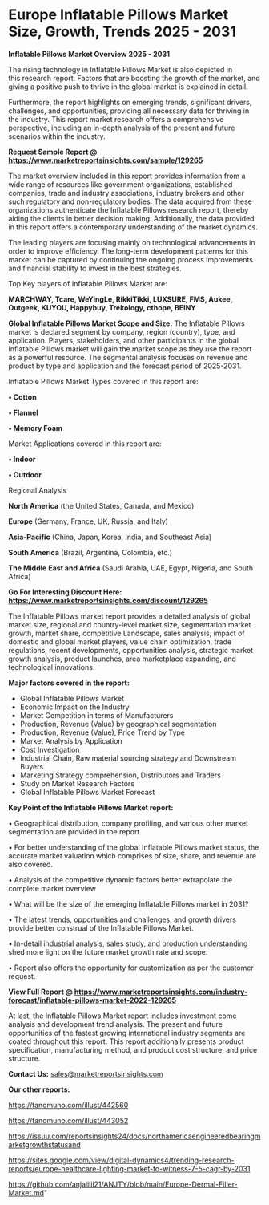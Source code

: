  # Europe Inflatable Pillows Market Size, Growth, Trends 2025 - 2031

<Strong> Inflatable Pillows Market Overview 2025 - 2031</strong>

The rising technology in Inflatable Pillows Market is also depicted in this research report. Factors that are boosting the growth of the market, and giving a positive push to thrive in the global market is explained in detail.

Furthermore, the report highlights on emerging trends, significant drivers, challenges, and opportunities, providing all necessary data for thriving in the industry. This report market research offers a comprehensive perspective, including an in-depth analysis of the present and future scenarios within the industry.

<strong>Request Sample Report @ <a href=https://www.marketreportsinsights.com/sample/129265>https://www.marketreportsinsights.com/sample/129265</a></strong>

The market overview included in this report provides information from a wide range of resources like government organizations, established companies, trade and industry associations, industry brokers and other such regulatory and non-regulatory bodies. The data acquired from these organizations authenticate the Inflatable Pillows research report, thereby aiding the clients in better decision making. Additionally, the data provided in this report offers a contemporary understanding of the market dynamics.

The leading players are focusing mainly on technological advancements in order to improve efficiency. The long-term development patterns for this market can be captured by continuing the ongoing process improvements and financial stability to invest in the best strategies.

Top Key players of Inflatable Pillows Market are:

<strong>MARCHWAY, Tcare, WeYingLe, RikkiTikki, LUXSURE, FMS, Aukee, Outgeek, KUYOU, Happybuy, Trekology, cthope, BEINY</strong>

<strong><b>Global Inflatable Pillows Market Scope and Size:</b></strong>
The Inflatable Pillows market is declared segment by company, region (country), type, and application. Players, stakeholders, and other participants in the global Inflatable Pillows market will gain the market scope as they use the report as a powerful resource. The segmental analysis focuses on revenue and product by type and application and the forecast period of 2025-2031.

Inflatable Pillows Market Types covered in this report are:

<strong>• Cotton

• Flannel

• Memory Foam</strong>

Market Applications covered in this report are:

<strong>• Indoor

• Outdoor</strong> 

Regional Analysis

<strong>North America</strong> (the United States, Canada, and Mexico)

<strong>Europe</strong> (Germany, France, UK, Russia, and Italy)

<strong>Asia-Pacific</strong> (China, Japan, Korea, India, and Southeast Asia)

<strong>South America</strong> (Brazil, Argentina, Colombia, etc.)

<strong>The Middle East and Africa</strong> (Saudi Arabia, UAE, Egypt, Nigeria, and South Africa)

<strong>Go For Interesting Discount Here: <a href=https://www.marketreportsinsights.com/discount/129265>https://www.marketreportsinsights.com/discount/129265</a></strong>

The Inflatable Pillows market report provides a detailed analysis of global market size, regional and country-level market size, segmentation market growth, market share, competitive Landscape, sales analysis, impact of domestic and global market players, value chain optimization, trade regulations, recent developments, opportunities analysis, strategic market growth analysis, product launches, area marketplace expanding, and technological innovations.

<strong><b>Major factors covered in the report:</b></strong>
<ul>
  <li>Global Inflatable Pillows Market </li>
  <li>Economic Impact on the Industry</li>
  <li>Market Competition in terms of Manufacturers</li>
  <li>Production, Revenue (Value) by geographical segmentation</li>
  <li>Production, Revenue (Value), Price Trend by Type</li>
  <li>Market Analysis by Application</li>
  <li>Cost Investigation</li>
  <li>Industrial Chain, Raw material sourcing strategy and Downstream Buyers</li>
  <li>Marketing Strategy comprehension, Distributors and Traders</li>
  <li>Study on Market Research Factors</li>
  <li>Global Inflatable Pillows Market Forecast</li>
</ul>

<strong><b>Key Point of the Inflatable Pillows Market report:</b></strong>

• Geographical distribution, company profiling, and various other market segmentation are provided in the report.

• For better understanding of the global Inflatable Pillows market status, the accurate market valuation which comprises of size, share, and revenue are also covered.

• Analysis of the competitive dynamic factors better extrapolate the complete market overview

• What will be the size of the emerging Inflatable Pillows market in 2031?

• The latest trends, opportunities and challenges, and growth drivers provide better construal of the Inflatable Pillows Market.

• In-detail industrial analysis, sales study, and production understanding shed more light on the future market growth rate and scope.

• Report also offers the opportunity for customization as per the customer request.

<strong><b>View Full Report @ <a href=https://www.marketreportsinsights.com/industry-forecast/inflatable-pillows-market-2022-129265>https://www.marketreportsinsights.com/industry-forecast/inflatable-pillows-market-2022-129265</a></b></strong>


At last, the Inflatable Pillows Market report includes investment come analysis and development trend analysis. The present and future opportunities of the fastest growing international industry segments are coated throughout this report. This report additionally presents product specification, manufacturing method, and product cost structure, and price structure.

<strong>Contact Us:</strong>
sales@marketreportsinsights.com

<strong>Our other reports:</strong>

<a href=https://tanomuno.com/illust/442560>https://tanomuno.com/illust/442560</a>

<a href=https://tanomuno.com/illust/443052>https://tanomuno.com/illust/443052</a>

<a href=https://issuu.com/reportsinsights24/docs/northamericaengineeredbearingmarketgrowthstatusand>https://issuu.com/reportsinsights24/docs/northamericaengineeredbearingmarketgrowthstatusand</a>

<a href=https://sites.google.com/view/digital-dynamics4/trending-research-reports/europe-healthcare-lighting-market-to-witness-7-5-cagr-by-2031>https://sites.google.com/view/digital-dynamics4/trending-research-reports/europe-healthcare-lighting-market-to-witness-7-5-cagr-by-2031</a>

<a href=https://github.com/anjaliiii21/ANJTY/blob/main/Europe-Dermal-Filler-Market.md>https://github.com/anjaliiii21/ANJTY/blob/main/Europe-Dermal-Filler-Market.md</a>"
